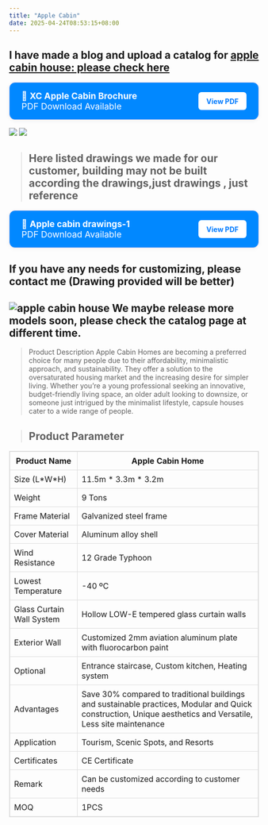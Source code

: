 ```yaml
---
title: "Apple Cabin"
date: 2025-04-24T08:53:15+08:00
---
```


## I have made a blog and upload a catalog for [apple cabin house: please check here](https://roryshanshan.github.io/xcmobile/posts/catalog-for-apple-cabin/)

<div style="display: flex; align-items: center; justify-content: space-between; background-color: rgb(1, 136, 255); border: 1px solid #cce; border-radius: 12px; padding: 1rem 1.5rem; max-width: 500px; margin: 1rem 0; box-shadow: 0 2px 8px rgba(0,0,0,0.05);">
  <div style="font-size: 1.1rem; color: #fff;">
    📄 <strong>XC Apple Cabin Brochure</strong><br/>
    PDF Download Available
  </div>
  <a href="/xcmobile/files/XC-Apple-Cabin.pdf" target="_blank" style="background-color: #ffffff; color: #007BFF; padding: 0.6rem 1rem; border-radius: 6px; text-decoration: none; font-weight: bold; white-space: nowrap; margin-left: 1rem;">
    View PDF
  </a>
</div>    

<img src="https://i.postimg.cc/6t188XxR/20250424094022020.png?dl=1"/>

<img src="https://i.postimg.cc/XjD37ntD/15.jpg?dl=1"/>




> ## Here listed drawings we made for our customer, building may not be built according the drawings,just drawings , just reference

<div style="display: flex; align-items: center; justify-content: space-between; background-color: rgb(1, 136, 255); border: 1px solid #cce; border-radius: 12px; padding: 1rem 1.5rem; max-width: 500px; margin: 1rem 0; box-shadow: 0 2px 8px rgba(0,0,0,0.05);">
  <div style="font-size: 1.1rem; color: #fff;">
    📄 <strong>Apple cabin drawings-1</strong><br/>
    PDF Download Available
  </div>
  <a href="/xcmobile/files/Apple cabin  2025.03.18.pdf" target="_blank" style="background-color: #ffffff; color: #007BFF; padding: 0.6rem 1rem; border-radius: 6px; text-decoration: none; font-weight: bold; white-space: nowrap; margin-left: 1rem;">
    View PDF
  </a>
</div>    










##  If you have any needs for customizing, please contact me (Drawing provided will be better)
![apple cabin house](https://i.postimg.cc/VYrZSdMF/20250418144850795.png?dl=1)
We maybe release more models soon, please check the catalog page at different time.
---
> Product Description
> Apple Cabin Homes are becoming a preferred choice for many people due to their affordability, minimalistic approach, and sustainability. They offer a solution to the oversaturated housing market and the increasing desire for simpler living. Whether you’re a young professional seeking an innovative, budget-friendly living space, an older adult looking to downsize, or someone just intrigued by the minimalist lifestyle, capsule houses cater to a wide range of people.

> ## Product Parameter

<table style="border: 1px solid #ddd; border-collapse: collapse;">
  <thead>
    <tr>
      <th style="border: 1px solid #ddd; padding: 8px;">Product Name</th>
      <th style="border: 1px solid #ddd; padding: 8px;">Apple Cabin Home</th>
    </tr>
  </thead>
  <tbody>
    <tr>
      <td style="border: 1px solid #ddd; padding: 8px;">Size (L*W*H)</td>
      <td style="border: 1px solid #ddd; padding: 8px;">11.5m * 3.3m * 3.2m</td>
    </tr>
    <tr>
      <td style="border: 1px solid #ddd; padding: 8px;">Weight</td>
      <td style="border: 1px solid #ddd; padding: 8px;">9 Tons</td>
    </tr>
    <tr>
      <td style="border: 1px solid #ddd; padding: 8px;">Frame Material</td>
      <td style="border: 1px solid #ddd; padding: 8px;">Galvanized steel frame</td>
    </tr>
    <tr>
      <td style="border: 1px solid #ddd; padding: 8px;">Cover Material</td>
      <td style="border: 1px solid #ddd; padding: 8px;">Aluminum alloy shell</td>
    </tr>
    <tr>
      <td style="border: 1px solid #ddd; padding: 8px;">Wind Resistance</td>
      <td style="border: 1px solid #ddd; padding: 8px;">12 Grade Typhoon</td>
    </tr>
    <tr>
      <td style="border: 1px solid #ddd; padding: 8px;">Lowest Temperature</td>
      <td style="border: 1px solid #ddd; padding: 8px;">-40 ºC</td>
    </tr>
    <tr>
      <td style="border: 1px solid #ddd; padding: 8px;">Glass Curtain Wall System</td>
      <td style="border: 1px solid #ddd; padding: 8px;">Hollow LOW-E tempered glass curtain walls</td>
    </tr>
    <tr>
      <td style="border: 1px solid #ddd; padding: 8px;">Exterior Wall</td>
      <td style="border: 1px solid #ddd; padding: 8px;">Customized 2mm aviation aluminum plate with fluorocarbon paint</td>
    </tr>
    <tr>
      <td style="border: 1px solid #ddd; padding: 8px;">Optional</td>
      <td style="border: 1px solid #ddd; padding: 8px;">Entrance staircase, Custom kitchen, Heating system</td>
    </tr>
    <tr>
      <td style="border: 1px solid #ddd; padding: 8px;">Advantages</td>
      <td style="border: 1px solid #ddd; padding: 8px;">Save 30% compared to traditional buildings and sustainable practices, Modular and Quick construction, Unique aesthetics and Versatile, Less site maintenance</td>
    </tr>
    <tr>
      <td style="border: 1px solid #ddd; padding: 8px;">Application</td>
      <td style="border: 1px solid #ddd; padding: 8px;">Tourism, Scenic Spots, and Resorts</td>
    </tr>
    <tr>
      <td style="border: 1px solid #ddd; padding: 8px;">Certificates</td>
      <td style="border: 1px solid #ddd; padding: 8px;">CE Certificate</td>
    </tr>
    <tr>
      <td style="border: 1px solid #ddd; padding: 8px;">Remark</td>
      <td style="border: 1px solid #ddd; padding: 8px;">Can be customized according to customer needs</td>
    </tr>
    <tr>
      <td style="border: 1px solid #ddd; padding: 8px;">MOQ</td>
      <td style="border: 1px solid #ddd; padding: 8px;">1PCS</td>
    </tr>
  </tbody>
</table>